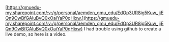 [https://gmuedu-my.sharepoint.com/:v:/g/personal/aemden_gmu_edu/EdOp3UR8ig5Kuw_jjEQn9OwBfGAIuBvQ0xOaiYaP0qHixw.](https://gmuedu-my.sharepoint.com/:v:/g/personal/aemden_gmu_edu/EdOp3UR8ig5Kuw_jjEQn9OwBfGAIuBvQ0xOaiYaP0qHixw) I had trouble using github to create a live demo, so here is a video.
